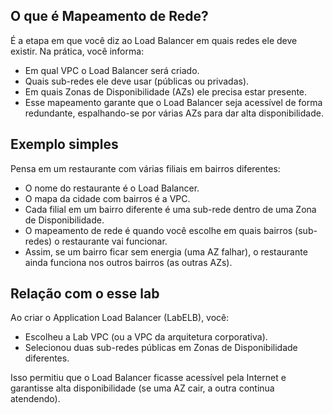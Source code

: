 ## O que é Mapeamento de Rede?

É a etapa em que você diz ao Load Balancer em quais redes ele deve existir. Na prática, você informa:
* Em qual VPC o Load Balancer será criado.
* Quais sub-redes ele deve usar (públicas ou privadas).
* Em quais Zonas de Disponibilidade (AZs) ele precisa estar presente.
* Esse mapeamento garante que o Load Balancer seja acessível de forma redundante, espalhando-se por várias AZs para dar alta disponibilidade.

## Exemplo simples

Pensa em um restaurante com várias filiais em bairros diferentes:

* O nome do restaurante é o Load Balancer.
* O mapa da cidade com bairros é a VPC.
* Cada filial em um bairro diferente é uma sub-rede dentro de uma Zona de Disponibilidade.
* O mapeamento de rede é quando você escolhe em quais bairros (sub-redes) o restaurante vai funcionar.
* Assim, se um bairro ficar sem energia (uma AZ falhar), o restaurante ainda funciona nos outros bairros (as outras AZs).

## Relação com o esse lab

Ao criar o Application Load Balancer (LabELB), você:

* Escolheu a Lab VPC (ou a VPC da arquitetura corporativa).
* Selecionou duas sub-redes públicas em Zonas de Disponibilidade diferentes.

Isso permitiu que o Load Balancer ficasse acessível pela Internet e garantisse alta disponibilidade (se uma AZ cair, a outra continua atendendo).
